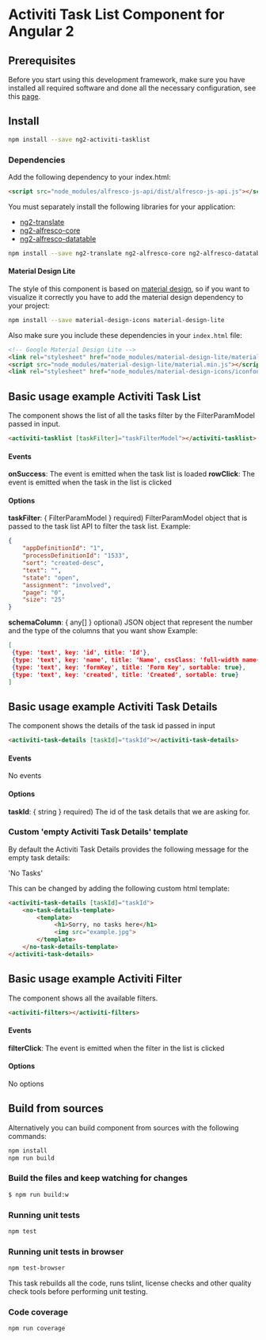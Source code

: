 # Activiti Task List Component for Angular 2

## Prerequisites

Before you start using this development framework, make sure you have installed all required software and done all the
necessary configuration, see this [page](https://github.com/Alfresco/alfresco-ng2-components/blob/master/PREREQUISITES.md).

## Install

```sh
npm install --save ng2-activiti-tasklist
```

### Dependencies

Add the following dependency to your index.html:

```html
<script src="node_modules/alfresco-js-api/dist/alfresco-js-api.js"></script>
```

You must separately install the following libraries for your application:

- [ng2-translate](https://github.com/ocombe/ng2-translate)
- [ng2-alfresco-core](https://www.npmjs.com/package/ng2-alfresco-core)
- [ng2-alfresco-datatable](https://www.npmjs.com/package/ng2-alfresco-datatable)


```sh
npm install --save ng2-translate ng2-alfresco-core ng2-alfresco-datatable
```

#### Material Design Lite

The style of this component is based on [material design](https://getmdl.io/), so if you want to visualize it correctly you have to add the material
design dependency to your project:

```sh
npm install --save material-design-icons material-design-lite
```

Also make sure you include these dependencies in your `index.html` file:

```html
<!-- Google Material Design Lite -->
<link rel="stylesheet" href="node_modules/material-design-lite/material.min.css">
<script src="node_modules/material-design-lite/material.min.js"></script>
<link rel="stylesheet" href="node_modules/material-design-icons/iconfont/material-icons.css">
```

## Basic usage example Activiti Task List
The component shows the list of all the tasks filter by the
FilterParamModel passed in input.
```html
<activiti-tasklist [taskFilter]="taskFilterModel"></activiti-tasklist>
```

#### Events
**onSuccess**: The event is emitted when the task list is loaded
**rowClick**: The event is emitted when the task in the list is
clicked<br />

#### Options

**taskFilter**: { FilterParamModel } required) FilterParamModel object that
is passed to the task list API to filter the task list.
Example:
```json
{
	"appDefinitionId": "1",
	"processDefinitionId": "1533",
	"sort": "created-desc",
	"text": "",
	"state": "open",
	"assignment": "involved",
	"page": "0",
	"size": "25"
}
```
**schemaColumn**: { any[] } optional) JSON object that represent
the number and the type of the columns that you want show
Example:
```json
[
 {type: 'text', key: 'id', title: 'Id'},
 {type: 'text', key: 'name', title: 'Name', cssClass: 'full-width name-column', sortable: true},
 {type: 'text', key: 'formKey', title: 'Form Key', sortable: true},
 {type: 'text', key: 'created', title: 'Created', sortable: true}
]
```

## Basic usage example Activiti Task Details
The component shows the details of the task id passed in input
```html
<activiti-task-details [taskId]="taskId"></activiti-task-details>
```

#### Events
No events

#### Options

**taskId**: { string } required) The id of the task details that we
are asking for.

### Custom 'empty Activiti Task Details' template

By default the Activiti Task Details provides the following message for the empty task details:

'No Tasks'


This can be changed by adding the following custom html template:

```html
<activiti-task-details [taskId]="taskId">
    <no-task-details-template>
        <template>
             <h1>Sorry, no tasks here</h1>
             <img src="example.jpg">
        </template>
    </no-task-details-template>
</activiti-task-details>    
```

## Basic usage example Activiti Filter
The component shows all the available filters.

```html
<activiti-filters></activiti-filters>
```

#### Events
**filterClick**: The event is emitted when the filter in the  list is
 clicked

#### Options
No options

## Build from sources

Alternatively you can build component from sources with the following commands:

```sh
npm install
npm run build
```

### Build the files and keep watching for changes

```sh
$ npm run build:w
```

### Running unit tests

```sh
npm test
```

### Running unit tests in browser

```sh
npm test-browser
```

This task rebuilds all the code, runs tslint, license checks and other quality check tools
before performing unit testing.

### Code coverage

```sh
npm run coverage
```
